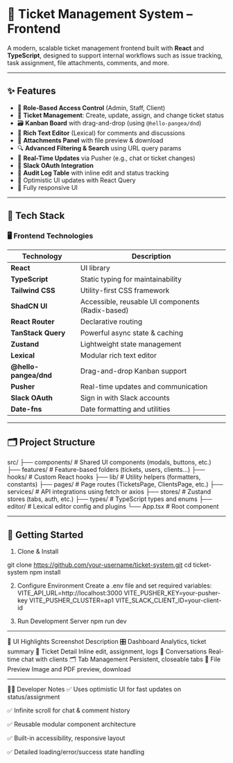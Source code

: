 # 🎫 Ticket Management System – Frontend

A modern, scalable ticket management frontend built with **React** and **TypeScript**, designed to support internal workflows such as issue tracking, task assignment, file attachments, comments, and more.

---

## ✨ Features

- 🎯 **Role-Based Access Control** (Admin, Staff, Client)
- 🧾 **Ticket Management**: Create, update, assign, and change ticket status
- 🗃️ **Kanban Board** with drag-and-drop (using `@hello-pangea/dnd`)
- 💬 **Rich Text Editor** (Lexical) for comments and discussions
- 📁 **Attachments Panel** with file preview & download
- 🔍 **Advanced Filtering & Search** using URL query params
- 🔄 **Real-Time Updates** via Pusher (e.g., chat or ticket changes)
- 📡 **Slack OAuth Integration**
- 📜 **Audit Log Table** with inline edit and status tracking
- 🧠 Optimistic UI updates with React Query
- 📱 Fully responsive UI

---

## 🧱 Tech Stack

### 🖥️ Frontend Technologies

| Technology             | Description                                      |
|------------------------|--------------------------------------------------|
| **React**              | UI library                                       |
| **TypeScript**         | Static typing for maintainability                |
| **Tailwind CSS**       | Utility-first CSS framework                      |
| **ShadCN UI**          | Accessible, reusable UI components (Radix-based) |
| **React Router**       | Declarative routing                              |
| **TanStack Query**     | Powerful async state & caching                   |
| **Zustand**            | Lightweight state management                     |
| **Lexical**            | Modular rich text editor                         |
| **@hello-pangea/dnd**  | Drag-and-drop Kanban support                     |
| **Pusher**             | Real-time updates and communication              |
| **Slack OAuth**        | Sign in with Slack accounts                      |
| **Date-fns**           | Date formatting and utilities                    |

---

## 🗂 Project Structure

src/
├── components/ # Shared UI components (modals, buttons, etc.)
├── features/ # Feature-based folders (tickets, users, clients...)
├── hooks/ # Custom React hooks
├── lib/ # Utility helpers (formatters, constants)
├── pages/ # Page routes (TicketsPage, ClientsPage, etc.)
├── services/ # API integrations using fetch or axios
├── stores/ # Zustand stores (tabs, auth, etc.)
├── types/ # TypeScript types and enums
├── editor/ # Lexical editor config and plugins
└── App.tsx # Root component

---

## 🧪 Getting Started

1. Clone & Install

git clone https://github.com/your-username/ticket-system.git
cd ticket-system
npm install


2. Configure Environment
Create a .env file and set required variables:
VITE_API_URL=http://localhost:3000
VITE_PUSHER_KEY=your-pusher-key
VITE_PUSHER_CLUSTER=ap1
VITE_SLACK_CLIENT_ID=your-client-id

3. Run Development Server
npm run dev


--------
📸 UI Highlights
Screenshot	Description
🎛️ Dashboard	Analytics, ticket summary
🧾 Ticket Detail	Inline edit, assignment, logs
💬 Conversations	Real-time chat with clients
🗂️ Tab Management	Persistent, closeable tabs
📁 File Preview	Image and PDF preview, download


--------

🧑‍💻 Developer Notes
✅ Uses optimistic UI for fast updates on status/assignment

✅ Infinite scroll for chat & comment history

✅ Reusable modular component architecture

✅ Built-in accessibility, responsive layout

✅ Detailed loading/error/success state handling

